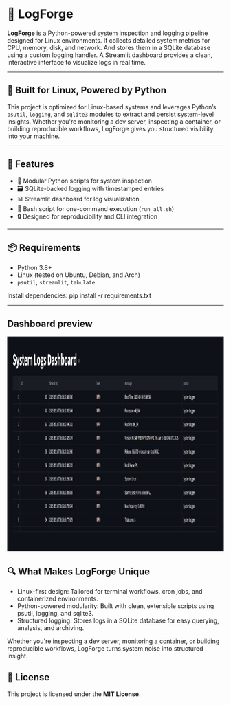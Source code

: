 # 🧠 LogForge

**LogForge** is a Python-powered system inspection and logging pipeline designed for Linux environments. It collects detailed system metrics for CPU, memory, disk, and network. And stores them in a SQLite database using a custom logging handler. A Streamlit dashboard provides a clean, interactive interface to visualize logs in real time.

---

## 🐧 Built for Linux, Powered by Python

This project is optimized for Linux-based systems and leverages Python’s `psutil`, `logging`, and `sqlite3` modules to extract and persist system-level insights. Whether you're monitoring a dev server, inspecting a container, or building reproducible workflows, LogForge gives you structured visibility into your machine.

---

## 🚀 Features

- 🧩 Modular Python scripts for system inspection
- 🗃️ SQLite-backed logging with timestamped entries
- 📊 Streamlit dashboard for log visualization
- 🐚 Bash script for one-command execution (`run_all.sh`)
- 🔒 Designed for reproducibility and CLI integration

---

## 📦 Requirements

- Python 3.8+
- Linux (tested on Ubuntu, Debian, and Arch)
- `psutil`, `streamlit`, `tabulate`

Install dependencies:
pip install -r requirements.txt

---

## Dashboard preview
<img src="./dashboard_preview.png" alt="LogForge Dashboard Preview" width="600" height="500"/>

## 🔍 What Makes LogForge Unique
- Linux-first design: Tailored for terminal workflows, cron jobs, and containerized environments.
- Python-powered modularity: Built with clean, extensible scripts using psutil, logging, and sqlite3.
- Structured logging: Stores logs in a SQLite database for easy querying, analysis, and archiving.

Whether you're inspecting a dev server, monitoring a container, or building reproducible workflows, LogForge turns system noise into structured insight.

## 📜 License
This project is licensed under the **MIT License**.